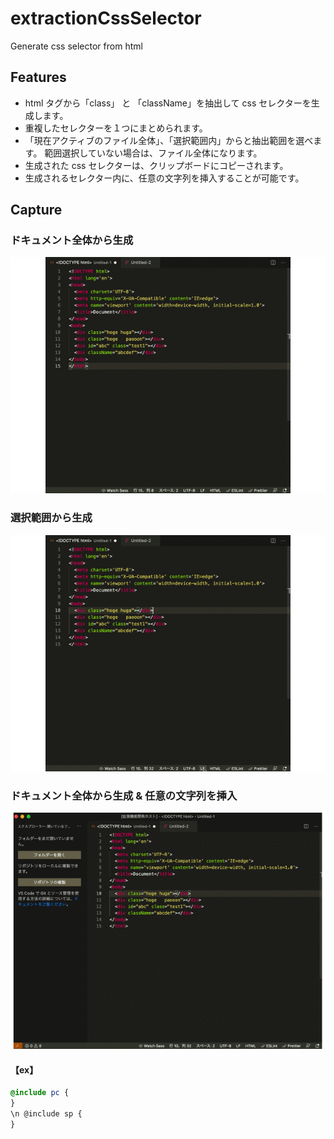 # extractionCssSelector

Generate css selector from html

## Features

- html タグから「class」 と 「className」を抽出して css セレクターを生成します。
- 重複したセレクターを１つにまとめられます。
- 「現在アクティブのファイル全体」、「選択範囲内」からと抽出範囲を選べます。
  範囲選択していない場合は、ファイル全体になります。
- 生成された css セレクターは、クリップボードにコピーされます。
- 生成されるセレクター内に、任意の文字列を挿入することが可能です。

## Capture

### ドキュメント全体から生成

![capture 01](images/capture/capture_1.gif)

### 選択範囲から生成

![capture 02](images/capture/capture_2.gif)

### ドキュメント全体から生成 & 任意の文字列を挿入

![capture 03](images/capture/capture_3.gif)

#### 【ex】

```scss
@include pc {
}
\n @include sp {
}
```
